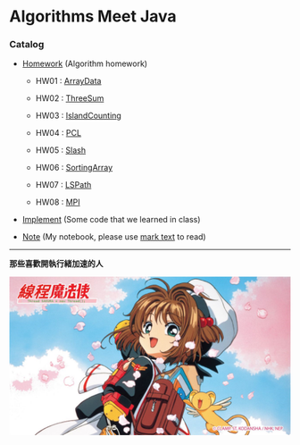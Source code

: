 # Algorithms Meet Java

### Catalog

+ [Homework](./Homework) (Algorithm homework)

    + HW01 : [ArrayData](./HW01_ArrayData)

    + HW02 : [ThreeSum](./HW02_ThreeSum)

    + HW03 : [IslandCounting](./HW03_IslandCounting)

    + HW04 : [PCL](./HW04_PCL)

    + HW05 : [Slash](./HW05_Slash)

    + HW06 : [SortingArray](./HW06_SortingArray)

    + HW07 : [LSPath](./HW07_LSPath)

    + HW08 : [MPI](./HW08_MPI)

+ [Implement](./Implement) (Some code that we learned in class)

+ [Note](./Note) (My notebook, please use [mark text](https://marktext.app/) to read)

---

**那些喜歡開執行緒加速的人**

![線程魔法使.png](線程魔法使.png)
